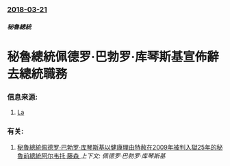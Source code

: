 ### [2018-03-21](/zh/news/2018/03/21/index.md)

##### 秘魯總統
# 秘魯總統佩德罗·巴勃罗·库琴斯基宣佈辭去總統職務 




### 信息来源:

1. [La](http://larepublica.pe/politica/1214846-ppk-presento-su-renuncia-a-la-presidencia-del-peru-tras-keikovideos?utm_source=on9.si&utm_medium=gaus.ee&utm_campaign=on9.si%2F1C3k5&utm_content=link_click)

### 有关:

1. [秘魯總統佩德罗·巴勃罗·库琴斯基以健康理由特赦在2009年被判入獄25年的秘魯前總統阿尔韦托·藤森 ](/zh/news/2017/12/24/秘魯總統佩德罗-巴勃罗-库琴斯基以健康理由特赦在2009年被判入獄25年的秘魯前總統阿尔韦托-藤森.md) _上下文: 佩德罗·巴勃罗·库琴斯基_
